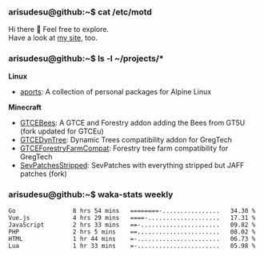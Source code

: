 ### arisudesu@github:~$ cat /etc/motd

Hi there 👋  Feel free to explore.  
Have a look at [my site](https://arisu.dev), too.

### arisudesu@github:~$ ls -l ~/projects/*
**Linux**
 - [aports](https://github.com/arisudesu/aports):  A collection of personal packages for Alpine Linux

**Minecraft**
 - [GTCEBees](https://github.com/arisudesu/GTCEBees): A GTCE and Forestry addon adding the Bees from GT5U (fork updated for GTCEu)
 - [GTCEDynTree](https://github.com/arisudesu/GTCEDynTree): Dynamic Trees compatibility addon for GregTech
 - [GTCEForestryFarmCompat](https://github.com/arisudesu/GTCEForestryFarmCompat): Forestry tree farm compatibility for GregTech
 - [SevPatchesStripped](https://github.com/arisudesu/SevPatchesStripped): SevPatches with everything stripped but JAFF patches (fork)

### arisudesu@github:~$ waka-stats weekly
<!--START_SECTION:waka-->

```text
Go                8 hrs 54 mins   ========-................   34.30 %
Vue.js            4 hrs 29 mins   ====-....................   17.31 %
JavaScript        2 hrs 33 mins   ==-......................   09.82 %
PHP               2 hrs 5 mins    ==.......................   08.02 %
HTML              1 hr 44 mins    =-.......................   06.73 %
Lua               1 hr 33 mins    =-.......................   05.98 %
```

<!--END_SECTION:waka-->
